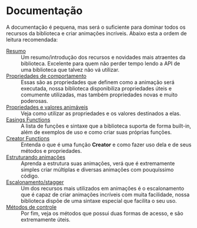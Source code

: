 # Documentação

A documentação é pequena, mas será o suficiente para dominar todos os recursos da biblioteca e criar animações incríveis. Abaixo esta a ordem de leitura recomendada:

<dl>
<dt><a href='https://github.com/diogoneves07/wide-smile/wiki/Resumo-|-Introdução'>Resumo</a></dt>
<dd>
Um resumo/introdução dos recursos e novidades mais atraentes da
biblioteca. Excelente para quem não perder tempo lendo a API de uma
biblioteca que talvez não vá utilizar.
</dd>
<dt><a href='https://github.com/diogoneves07/wide-smile/wiki/Propriedades-de-comportamento'>Propriedades de comportamento</a></dt>
<dd>
Essas são as propriedades que definem como a animação
será executada, nossa biblioteca disponibiliza propriedades úteis
e comumente utilizadas, mas também propriedades novas e muito
poderosas.
</dd>
<dt><a href='https://github.com/diogoneves07/wide-smile/wiki/Propriedades-e-valores-animáveis'>Propriedades e valores animáveis</a></dt>
<dd>Veja como utilizar as propriedades e os valores destinados a elas.</dd>
<dt><a href='https://github.com/diogoneves07/wide-smile/wiki/Easings-functions'>Easings Functions</a></dt>
<dd>
A lista de funções e sintaxe que a biblioteca suporta de forma
built-in, além de exemplos de uso e como criar suas próprias
funções.
</dd>
<dt><a href='https://github.com/diogoneves07/wide-smile/wiki/Creator-Functions'>Creator Functions</a></dt>
<dd>
Entenda o que é uma função <strong>Creator</strong> e como
fazer uso dela e de seus métodos e propriedades.
</dd>
<dt><a href='https://github.com/diogoneves07/wide-smile/wiki/Estruturando-animações'>Estruturando animações</a></dt>
<dd>
Aprenda a estrutura suas animações, verá que é
extremamente simples criar múltiplas e diversas animações com
pouquíssimo código.
</dd>
<dt><a href='https://github.com/diogoneves07/wide-smile/wiki/Escalonamento-%7C-Stagger'>Escalonamento/stagger</a></dt>
<dd>
Um dos recursos mais utilizados em animações é o
escalonamento que é capaz de criar animações incríveis
com muita facilidade, nossa biblioteca dispõe de uma sintaxe especial
que facilita o seu uso.
</dd>
<dt><a href='https://github.com/diogoneves07/wide-smile/wiki/Creators-e-Performer-APIs'>Métodos de controle</a></dt>
<dd>
Por fim, veja os métodos que possui duas formas de acesso, e são
extremamente úteis.
</dd>
</dl>

